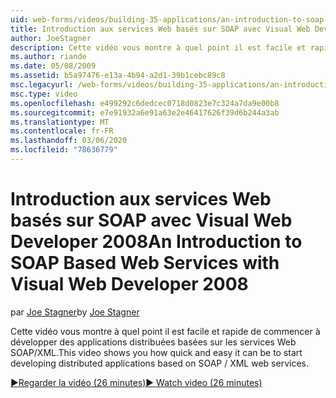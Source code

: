 ```yaml
---
uid: web-forms/videos/building-35-applications/an-introduction-to-soap-based-web-services-with-visual-web-developer-2008
title: Introduction aux services Web basés sur SOAP avec Visual Web Developer 2008 | Microsoft Docs
author: JoeStagner
description: Cette vidéo vous montre à quel point il est facile et rapide de commencer à développer des applications distribuées basées sur les services Web SOAP/XML.
ms.author: riande
ms.date: 05/08/2009
ms.assetid: b5a97476-e13a-4b94-a2d1-39b1cebc89c8
msc.legacyurl: /web-forms/videos/building-35-applications/an-introduction-to-soap-based-web-services-with-visual-web-developer-2008
msc.type: video
ms.openlocfilehash: e499292c6dedcec0718d0823e7c324a7da9e00b8
ms.sourcegitcommit: e7e91932a6e91a63e2e46417626f39d6b244a3ab
ms.translationtype: MT
ms.contentlocale: fr-FR
ms.lasthandoff: 03/06/2020
ms.locfileid: "78636779"
---
```

# <a name="an-introduction-to-soap-based-web-services-with-visual-web-developer-2008"></a><span data-ttu-id="dd8bc-103">Introduction aux services Web basés sur SOAP avec Visual Web Developer 2008</span><span class="sxs-lookup"><span data-stu-id="dd8bc-103">An Introduction to SOAP Based Web Services with Visual Web Developer 2008</span></span>

<span data-ttu-id="dd8bc-104">par [Joe Stagner](https://github.com/JoeStagner)</span><span class="sxs-lookup"><span data-stu-id="dd8bc-104">by [Joe Stagner](https://github.com/JoeStagner)</span></span>

<span data-ttu-id="dd8bc-105">Cette vidéo vous montre à quel point il est facile et rapide de commencer à développer des applications distribuées basées sur les services Web SOAP/XML.</span><span class="sxs-lookup"><span data-stu-id="dd8bc-105">This video shows you how quick and easy it can be to start developing distributed applications based on SOAP / XML web services.</span></span>

[<span data-ttu-id="dd8bc-106">&#9654;Regarder la vidéo (26 minutes)</span><span class="sxs-lookup"><span data-stu-id="dd8bc-106">&#9654; Watch video (26 minutes)</span></span>](https://channel9.msdn.com/Blogs/ASP-NET-Site-Videos/an-introduction-to-soap-based-web-services-with-visual-web-developer-2008)
